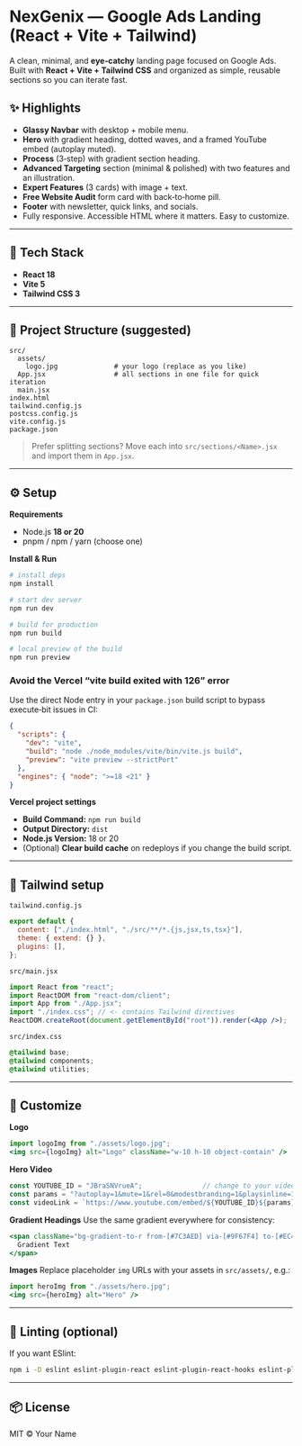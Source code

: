 # NexGenix — Google Ads Landing (React + Vite + Tailwind)

A clean, minimal, and **eye‑catchy** landing page focused on Google Ads. Built with **React + Vite + Tailwind CSS** and organized as simple, reusable sections so you can iterate fast.

## ✨ Highlights
- **Glassy Navbar** with desktop + mobile menu.
- **Hero** with gradient heading, dotted waves, and a framed YouTube embed (autoplay muted).
- **Process** (3‑step) with gradient section heading.
- **Advanced Targeting** section (minimal & polished) with two features and an illustration.
- **Expert Features** (3 cards) with image + text.
- **Free Website Audit** form card with back‑to‑home pill.
- **Footer** with newsletter, quick links, and socials.
- Fully responsive. Accessible HTML where it matters. Easy to customize.

---

## 🧱 Tech Stack
- **React 18**
- **Vite 5**
- **Tailwind CSS 3**

---

## 📁 Project Structure (suggested)
```
src/
  assets/
    logo.jpg              # your logo (replace as you like)
  App.jsx                 # all sections in one file for quick iteration
  main.jsx
index.html
tailwind.config.js
postcss.config.js
vite.config.js
package.json
```

> Prefer splitting sections? Move each into `src/sections/<Name>.jsx` and import them in `App.jsx`.

---

## ⚙️ Setup

**Requirements**
- Node.js **18 or 20**
- pnpm / npm / yarn (choose one)

**Install & Run**
```bash
# install deps
npm install

# start dev server
npm run dev

# build for production
npm run build

# local preview of the build
npm run preview
```

### Avoid the Vercel “vite build exited with 126” error
Use the direct Node entry in your `package.json` build script to bypass execute‑bit issues in CI:

```json
{
  "scripts": {
    "dev": "vite",
    "build": "node ./node_modules/vite/bin/vite.js build",
    "preview": "vite preview --strictPort"
  },
  "engines": { "node": ">=18 <21" }
}
```

**Vercel project settings**
- **Build Command:** `npm run build`
- **Output Directory:** `dist`
- **Node.js Version:** 18 or 20
- (Optional) **Clear build cache** on redeploys if you change the build script.

---

## 🎨 Tailwind setup

`tailwind.config.js`
```js
export default {
  content: ["./index.html", "./src/**/*.{js,jsx,ts,tsx}"],
  theme: { extend: {} },
  plugins: [],
};
```

`src/main.jsx`
```jsx
import React from "react";
import ReactDOM from "react-dom/client";
import App from "./App.jsx";
import "./index.css"; // <- contains Tailwind directives
ReactDOM.createRoot(document.getElementById("root")).render(<App />);
```

`src/index.css`
```css
@tailwind base;
@tailwind components;
@tailwind utilities;
```

---

## 🧩 Customize

**Logo**
```jsx
import logoImg from "./assets/logo.jpg";
<img src={logoImg} alt="Logo" className="w-10 h-10 object-contain" />
```

**Hero Video**
```jsx
const YOUTUBE_ID = "JBraSNVrueA";               // change to your video id
const params = "?autoplay=1&mute=1&rel=0&modestbranding=1&playsinline=1";
const videoLink = `https://www.youtube.com/embed/${YOUTUBE_ID}${params}`;
```

**Gradient Headings**
Use the same gradient everywhere for consistency:
```jsx
<span className="bg-gradient-to-r from-[#7C3AED] via-[#9F67F4] to-[#EC4899] bg-clip-text text-transparent">
  Gradient Text
</span>
```

**Images**
Replace placeholder `img` URLs with your assets in `src/assets/`, e.g.:
```jsx
import heroImg from "./assets/hero.jpg";
<img src={heroImg} alt="Hero" />
```

---

## 🧪 Linting (optional)
If you want ESlint:
```bash
npm i -D eslint eslint-plugin-react eslint-plugin-react-hooks eslint-plugin-react-refresh
```

---

## 📦 License
MIT © Your Name
